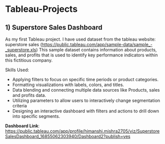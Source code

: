 # Tableau-Projects


## 1) Superstore Sales Dashboard

As my first Tableau project. I have used dataset from the tableau website: superstore sales (https://public.tableau.com/app/sample-data/sample_-_superstore.xls)
This sample dataset contains information about products, sales, and profits that is used to identify key performance indicators within this fictitious company.

Skills Used:

- Applying filters to focus on specific time periods or product categories.
- Formatting visualizations with labels, colors, and titles.
- Data blending and connecting multiple data sources like Products, sales and profits data.
- Utilizing parameters to allow users to interactively change segmentation criteria
- Designing an interactive dashboard with filters and actions to drill down into specific segments.

**Dashboard Link**: https://public.tableau.com/app/profile/himanshi.mishra2705/viz/SuperstoreSalesDashboard_16855062303940/Dashboard2?publish=yes
